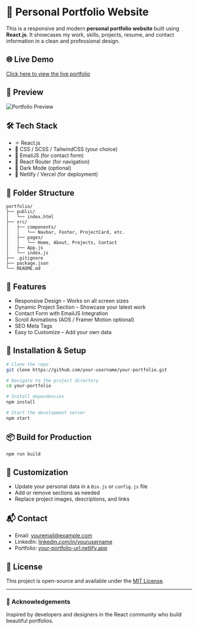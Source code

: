 
# 🚀 Personal Portfolio Website

This is a responsive and modern **personal portfolio website** built using **React.js**. It showcases my work, skills, projects, resume, and contact information in a clean and professional design.

## 🌐 Live Demo

[Click here to view the live portfolio](https://your-portfolio-url.netlify.app)

## 📸 Preview

![Portfolio Preview](https://your-image-link.png)

## 🛠️ Tech Stack

- ⚛️ React.js
- 🎨 CSS / SCSS / TailwindCSS (your choice)
- 💌 EmailJS (for contact form)
- 🧭 React Router (for navigation)
- 🌙 Dark Mode (optional)
- 🔗 Netlify / Vercel (for deployment)

## 📁 Folder Structure

```
portfolio/
├── public/
│   └── index.html
├── src/
│   ├── components/
│   │   └── Navbar, Footer, ProjectCard, etc.
│   ├── pages/
│   │   └── Home, About, Projects, Contact
│   ├── App.js
│   └── index.js
├── .gitignore
├── package.json
└── README.md
```

## 🔑 Features

- Responsive Design – Works on all screen sizes
- Dynamic Project Section – Showcase your latest work
- Contact Form with EmailJS Integration
- Scroll Animations (AOS / Framer Motion optional)
- SEO Meta Tags
- Easy to Customize – Add your own data

## 🚧 Installation & Setup

```bash
# Clone the repo
git clone https://github.com/your-username/your-portfolio.git

# Navigate to the project directory
cd your-portfolio

# Install dependencies
npm install

# Start the development server
npm start
```

## 📦 Build for Production

```bash
npm run build
```

## 🧰 Customization

- Update your personal data in a `Bio.js` or `config.js` file
- Add or remove sections as needed
- Replace project images, descriptions, and links

## 📬 Contact

- Email: [youremail@example.com](mailto:youremail@example.com)
- LinkedIn: [linkedin.com/in/yourusername](https://linkedin.com/in/yourusername)
- Portfolio: [your-portfolio-url.netlify.app](https://your-portfolio-url.netlify.app)

## 📄 License

This project is open-source and available under the [MIT License](LICENSE).

---

### 🙏 Acknowledgements

Inspired by developers and designers in the React community who build beautiful portfolios.
